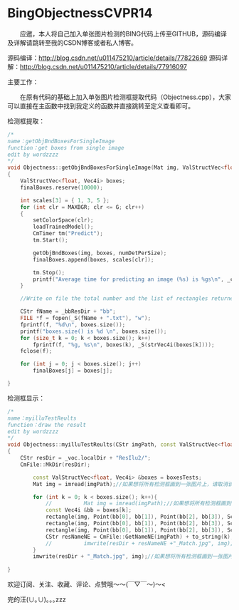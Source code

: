 # BingObjectnessCVPR14

&emsp;&emsp;应邀，本人将自己加入单张图片检测的BING代码上传至GITHUB，源码编译及详解请跳转至我的CSDN博客或者私人博客。

源码编译：http://blog.csdn.net/u011475210/article/details/77822669
源码详解：http://blog.csdn.net/u011475210/article/details/77916097

主要工作：

&emsp;&emsp;在原有代码的基础上加入单张图片检测框提取代码（Objectness.cpp），大家可以直接在主函数中找到我定义的函数并直接跳转至定义查看即可。

检测框提取：

```cpp
/*
name：getObjBndBoxesForSingleImage
function：get boxes from single image
edit by wordzzzz
*/
void Objectness::getObjBndBoxesForSingleImage(Mat img, ValStructVec<float, Vec4i> &finalBoxes, int numDetPerSize)
{
	ValStructVec<float, Vec4i> boxes;
	finalBoxes.reserve(10000);

	int scales[3] = { 1, 3, 5 };
	for (int clr = MAXBGR; clr <= G; clr++)
	{
		setColorSpace(clr);
		loadTrainedModel();
		CmTimer tm("Predict");
		tm.Start();

		getObjBndBoxes(img, boxes, numDetPerSize);
		finalBoxes.append(boxes, scales[clr]);

		tm.Stop();
		printf("Average time for predicting an image (%s) is %gs\n", _clrName[_Clr], tm.TimeInSeconds());
	}

	//Write on file the total number and the list of rectangles returned by objectess, one for each row.

	CStr fName = _bbResDir + "bb";
	FILE *f = fopen(_S(fName + ".txt"), "w");
	fprintf(f, "%d\n", boxes.size());
	printf("boxes.size() is %d \n", boxes.size());
	for (size_t k = 0; k < boxes.size(); k++)
		fprintf(f, "%g, %s\n", boxes(k), _S(strVec4i(boxes[k])));
	fclose(f);

	for (int j = 0; j < boxes.size(); j++)
		finalBoxes[j] = boxes[j];

}
```

检测框显示：

```cpp
/*
name：myilluTestReults
function：draw the result
edit by wordzzzz
*/
void Objectness::myilluTestReults(CStr imgPath, const ValStructVec<float, Vec4i> &boxesTests)
{
	CStr resDir = _voc.localDir + "ResIlu2/";
	CmFile::MkDir(resDir);

		const ValStructVec<float, Vec4i> &boxes = boxesTests;
		Mat img = imread(imgPath);//如果想将所有检测框画到一张图片上，请取消该行注释

		for (int k = 0; k < boxes.size(); k++){
			//			Mat img = imread(imgPath);//如果想将所有检测框画到一张图片上，请注释掉该行
			const Vec4i &bb = boxes[k];
			rectangle(img, Point(bb[0], bb[1]), Point(bb[2], bb[3]), Scalar(0), 3);
			rectangle(img, Point(bb[0], bb[1]), Point(bb[2], bb[3]), Scalar(255, 255, 255), 2);
			rectangle(img, Point(bb[0], bb[1]), Point(bb[2], bb[3]), Scalar(0, 0, 255), 1);
			CStr resNameNE = CmFile::GetNameNE(imgPath) + to_string(k);
			//			imwrite(resDir + resNameNE +"_Match.jpg", img);//如果想将所有检测框画到一张图片上，请注释掉该行
		}
		imwrite(resDir + "_Match.jpg", img);//如果想将所有检测框画到一张图片上，请取消该行注释
	
}
```

欢迎订阅、关注、收藏、评论、点赞哦～～(￣▽￣～)～<

完的汪(∪｡∪)｡｡｡zzz